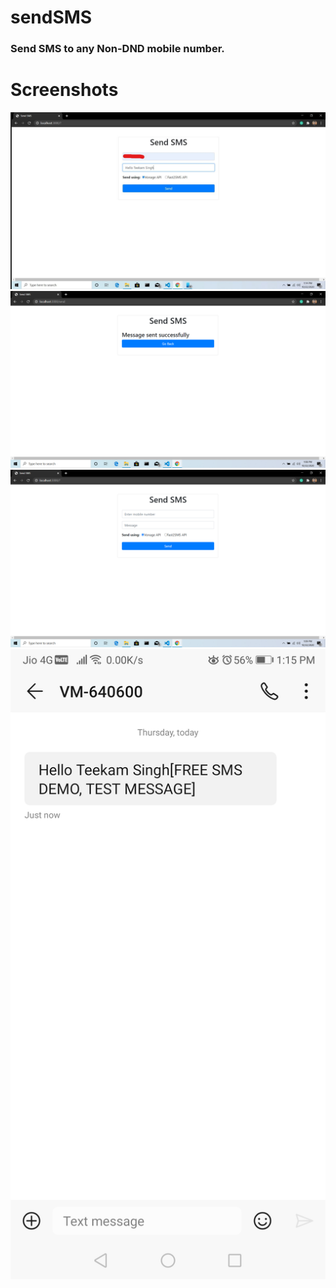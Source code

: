 # sendSMS
### Send SMS to any Non-DND mobile number.
# Screenshots
<img src="https://github.com/singhteekam/sendSMS/blob/master/scnshots/1.JPG?raw=true" alt="Scnshot1" >
<img src="https://github.com/singhteekam/sendSMS/blob/master/scnshots/Screenshot%20(225).png?raw=true" alt="Scnshot1" >
<img src="https://github.com/singhteekam/sendSMS/blob/master/scnshots/Screenshot%20(226).png?raw=true" alt="Scnshot1" >
<img src="https://github.com/singhteekam/sendSMS/blob/master/scnshots/Screenshot_20201022_131503_com.android.mms.jpg?raw=true" alt="Scnshot1" >